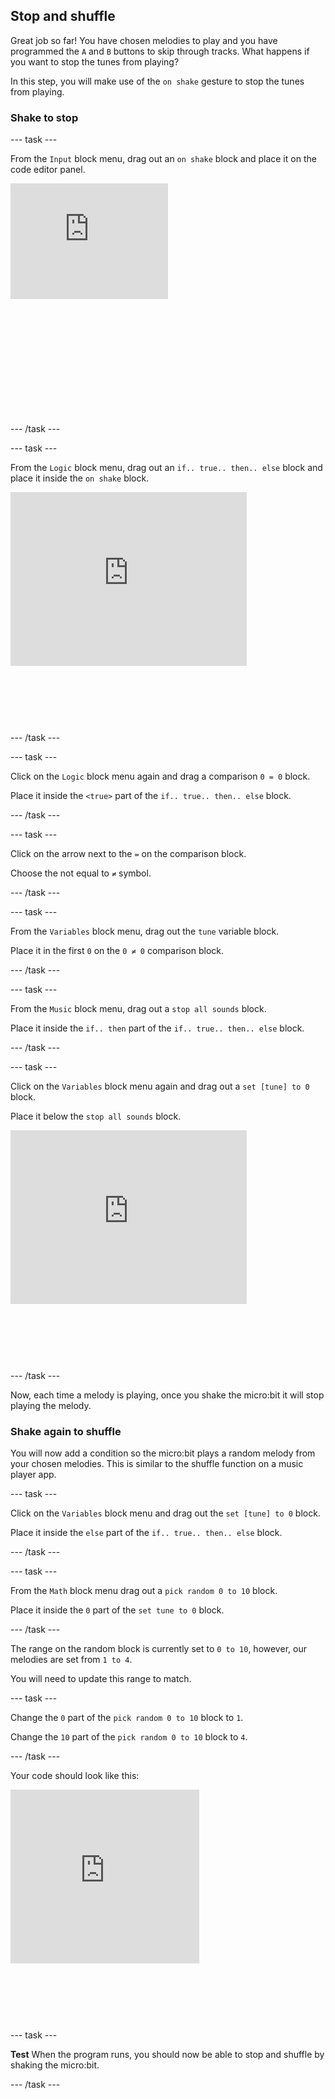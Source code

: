 ## Stop and shuffle

Great job so far! You have chosen melodies to play and you have programmed the `A` and `B` buttons to skip through tracks. What happens if you want to stop the tunes from playing?

In this step, you will make use of the `on shake` gesture to stop the tunes from playing.

### Shake to stop

--- task ---

From the `Input` block menu, drag out an `on shake` block and place it on the code editor panel.

<div style="position:relative;height:calc(300px + 5em);width:100%;overflow:hidden;"><iframe style="position:relative;top:0;left:0;width:50%;height:50%;" src="https://makecode.microbit.org/---codeembed#pub:_Wff4v7MYXLrR" allowfullscreen="allowfullscreen" frameborder="0" sandbox="allow-scripts allow-same-origin"></iframe></div>

--- /task ---

--- task ---

From the `Logic` block menu, drag out an `if.. true.. then.. else` block and place it inside the `on shake` block.

<div style="position:relative;height:calc(300px + 5em);width:100%;overflow:hidden;"><iframe style="position:relative;top:0;left:0;width:75%;height:75%;" src="https://makecode.microbit.org/---codeembed#pub:_gJtA1VWgueHk" allowfullscreen="allowfullscreen" frameborder="0" sandbox="allow-scripts allow-same-origin"></iframe></div>

--- /task ---

--- task ---

Click on the `Logic` block menu again and drag a comparison `0 = 0` block. 

Place it inside the `<true>` part of the `if.. true.. then.. else` block.

--- /task ---

--- task ---

Click on the arrow next to the `=` on the comparison block. 

Choose the not equal to `≠` symbol.

--- /task ---

--- task ---

From the `Variables` block menu, drag out the `tune` variable block. 

Place it in the first `0` on the `0 ≠ 0` comparison block.

--- /task ---

--- task ---

From the `Music` block menu, drag out a `stop all sounds` block. 

Place it inside the `if.. then` part of the `if.. true.. then.. else` block.

--- /task ---

--- task ---

Click on the `Variables` block menu again and drag out a `set [tune] to 0` block. 

Place it below the `stop all sounds` block.

<div style="position:relative;height:calc(300px + 5em);width:100%;overflow:hidden;"><iframe style="position:relative;top:0;left:0;width:75%;height:75%;" src="https://makecode.microbit.org/---codeembed#pub:_9HhhWjb0oWkP”" allowfullscreen="allowfullscreen" frameborder="0" sandbox="allow-scripts allow-same-origin"></iframe></div>

--- /task ---

Now, each time a melody is playing, once you shake the micro:bit it will stop playing the melody.

### Shake again to shuffle

You will now add a condition so the micro:bit plays a random melody from your chosen melodies. This is similar to the shuffle function on a music player app.

--- task ---

Click on the `Variables` block menu and drag out the `set [tune] to 0` block. 

Place it inside the `else` part of the `if.. true.. then.. else` block.

--- /task ---

--- task ---

From the `Math` block menu drag out a `pick random 0 to 10` block.

Place it inside the `0` part of the `set tune to 0` block. 

--- /task ---

The range on the random block is currently set to `0 to 10`, however, our melodies are set from `1 to 4`. 

You will need to update this range to match.

--- task ---

Change the `0` part of the `pick random 0 to 10` block to `1`.

Change the `10` part of the `pick random 0 to 10` block to `4`.

--- /task ---

Your code should look like this:

<div style="position:relative;height:calc(300px + 5em);width:80%;overflow:hidden;"><iframe style="position:relative;top:0;left:0;width:75%;height:75%;" src="https://makecode.microbit.org/---codeembed#pub:_51tcUuVMVUh6”" allowfullscreen="allowfullscreen" frameborder="0" sandbox="allow-scripts allow-same-origin"></iframe></div>

--- task ---

**Test** When the program runs, you should now be able to stop and shuffle by shaking the micro:bit.

--- /task ---
